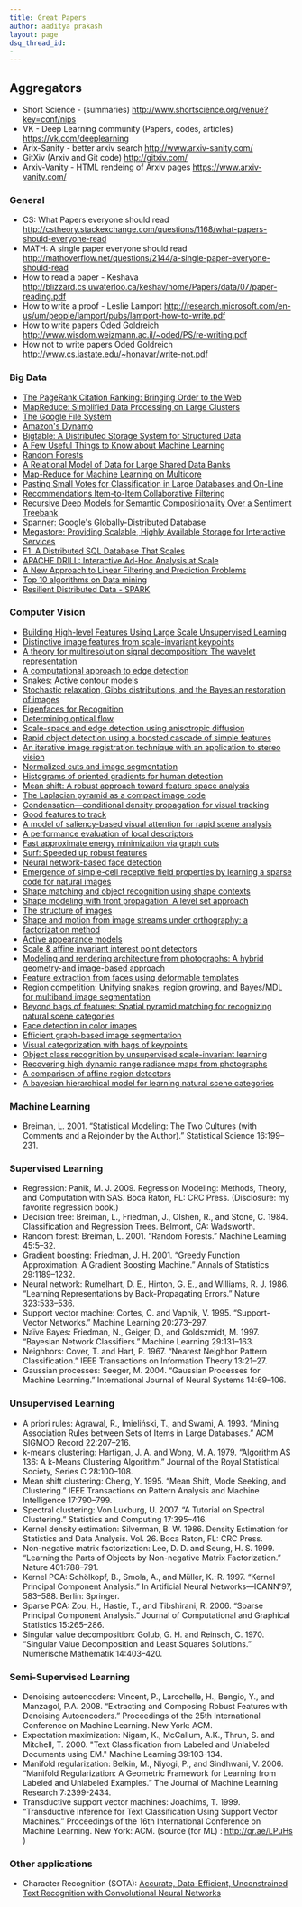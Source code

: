 ```yaml
---
title: Great Papers
author: aaditya prakash
layout: page
dsq_thread_id:
- 
---
```


## Aggregators
 * Short Science - (summaries) <http://www.shortscience.org/venue?key=conf/nips>
 * VK - Deep Learning community (Papers, codes, articles) <https://vk.com/deeplearning>
 * Arix-Sanity - better arxiv search <http://www.arxiv-sanity.com/>
 * GitXiv (Arxiv and Git code) <http://gitxiv.com/>
 * Arxiv-Vanity - HTML rendeing of Arxiv pages <https://www.arxiv-vanity.com/>

### General
  * CS: What Papers everyone should read <http://cstheory.stackexchange.com/questions/1168/what-papers-should-everyone-read>
  * MATH: A single paper everyone should read <http://mathoverflow.net/questions/2144/a-single-paper-everyone-should-read>
  * How to read a paper - Keshava <http://blizzard.cs.uwaterloo.ca/keshav/home/Papers/data/07/paper-reading.pdf>
  * How to write a proof - Leslie Lamport <http://research.microsoft.com/en-us/um/people/lamport/pubs/lamport-how-to-write.pdf>
  * How to write papers Oded Goldreich <http://www.wisdom.weizmann.ac.il/~oded/PS/re-writing.pdf>
  * How not to write papers Oded Goldreich <http://www.cs.iastate.edu/~honavar/write-not.pdf>

### Big Data
  * [The PageRank Citation Ranking: Bringing Order to the Web](http://ilpubs.stanford.edu:8090/422/)
  * [MapReduce: Simplified Data Processing on Large Clusters](http://research.google.com/archive/mapreduce.html)
  * [The Google File System](http://research.google.com/archive/gfs.html)
  * [Amazon's Dynamo](http://www.allthingsdistributed.com/2007/10/amazons_dynamo.html)
  * [Bigtable: A Distributed Storage System for Structured Data](http://research.google.com/archive/bigtable.html)
  * [A Few Useful Things to Know about Machine Learning](http://homes.cs.washington.edu/~pedrod/papers/cacm12.pdf)
  * [Random Forests](http://oz.berkeley.edu/~breiman/randomforest2001.pdf)
  * [A Relational Model of Data for Large Shared Data Banks](http://www.seas.upenn.edu/~zives/03f/cis550/codd.pdf)
  * [Map-Reduce for Machine Learning on Multicore](http://machinelearning.wustl.edu/mlpapers/paper_files/NIPS2006_725.pdf)
  * [Pasting Small Votes for Classification in Large Databases and On-Line](http://sci2s.ugr.es/keel/pdf/algorithm/articulo/1999-ML-Breiman-Pasting%20Small%20Votes%20for%20Classification%20in%20Large%20Databases%20and%20On-Line.pdf)
  * [Recommendations Item-to-Item Collaborative Filtering](http://www.win.tue.nl/~laroyo/2L340/resources/Amazon-Recommendations.pdf)
  * [Recursive Deep Models for Semantic Compositionality Over a Sentiment Treebank](http://nlp.stanford.edu/~socherr/EMNLP2013_RNTN.pdf)
  * [Spanner: Google's Globally-Distributed Database](http://research.google.com/archive/spanner.html)
  * [Megastore: Providing Scalable, Highly Available Storage for Interactive Services](http://research.google.com/pubs/pub36971.html)
  * [F1: A Distributed SQL Database That Scales](http://research.google.com/pubs/pub41344.html)
  * [APACHE DRILL: Interactive Ad-Hoc Analysis at Scale](http://online.liebertpub.com/doi/pdfplus/10.1089/big.2013.0011)
  * [A New Approach to Linear Filtering and Prediction Problems](http://www.cs.unc.edu/~welch/kalman/media/pdf/Kalman1960.pdf)
  * [Top 10 algorithms on Data mining](http://www.cs.umd.edu/~samir/498/10Algorithms-08.pdf)
  * [Resilient Distributed Data - SPARK](https://www.cs.berkeley.edu/~matei/papers/2012/nsdi_spark.pdf)

### Computer Vision
  * [ Building High-level Features Using Large Scale Unsupervised Learning](http://arxiv.org/pdf/1112.6209.pdf)
  * [ Distinctive image features from scale-invariant keypoints](http://www.springerlink.com/index/H4L02691327PX768.pdf)
  * [ A theory for multiresolution signal decomposition: The wavelet representation](http://ieeexplore.ieee.org/xpls/abs_all.jsp?arnumber=192463)
  * [ A computational approach to edge detection](http://ieeexplore.ieee.org/xpls/abs_all.jsp?arnumber=4767851)
  * [ Snakes: Active contour models](http://www.springerlink.com/index/q7g93335q86604x6.pdf)
  * [ Stochastic relaxation, Gibbs distributions, and the Bayesian restoration of images](http://ieeexplore.ieee.org/xpls/abs_all.jsp?arnumber=4767596)
  * [ Eigenfaces for Recognition](http://www.mitpressjournals.org/doi/abs/10.1162/jocn.1991.3.1.71)
  * [ Determining optical flow](http://www.sciencedirect.com/science/article/pii/0004370281900242)
  * [ Scale-space and edge detection using anisotropic diffusion](http://scholar.google.com/citations?view_op=view_citation&amp;hl=en&amp;user=j29kMCwAAAAJ&amp;citation_for_view=j29kMCwAAAAJ:u5HHmVD_uO8C)
  * [ Rapid object detection using a boosted cascade of simple features](http://scholar.google.com/citations?view_op=view_citation&amp;hl=en&amp;user=G2-nFaIAAAAJ&amp;citation_for_view=G2-nFaIAAAAJ:u5HHmVD_uO8C)
  * [ An iterative image registration technique with an application to stereo vision](http://www.ri.cmu.edu/pub_files/pub3/lucas_bruce_d_1981_1/lucas_bruce_d_1981_1.ps.gz)
  * [ Normalized cuts and image segmentation](http://scholar.google.com/citations?view_op=view_citation&amp;hl=en&amp;user=oY9R5YQAAAAJ&amp;citation_for_view=oY9R5YQAAAAJ:BqipwSGYUEgC)
  * [ Histograms of oriented gradients for human detection](http://ieeexplore.ieee.org/xpls/abs_all.jsp?arnumber=1467360)
  * [ Mean shift: A robust approach toward feature space analysis](http://ieeexplore.ieee.org/xpls/abs_all.jsp?arnumber=1000236)
  * [ The Laplacian pyramid as a compact image code](http://ieeexplore.ieee.org/xpls/abs_all.jsp?arnumber=1095851)
  * [ Condensation—conditional density propagation for visual tracking](http://www.springerlink.com/index/xl887466h454318k.pdf)
  * [ Good features to track](http://ieeexplore.ieee.org/xpls/abs_all.jsp?arnumber=323794)
  * [ A model of saliency-based visual attention for rapid scene analysis](http://ieeexplore.ieee.org/xpls/abs_all.jsp?arnumber=730558)
  * [ A performance evaluation of local descriptors](http://scholar.google.com/citations?view_op=view_citation&amp;hl=en&amp;user=IvqCXP4AAAAJ&amp;citation_for_view=IvqCXP4AAAAJ:u5HHmVD_uO8C)
  * [ Fast approximate energy minimization via graph cuts](http://scholar.google.com/citations?view_op=view_citation&amp;hl=en&amp;user=r5QkMysAAAAJ&amp;citation_for_view=r5QkMysAAAAJ:u5HHmVD_uO8C)
  * [ Surf: Speeded up robust features](http://www.springerlink.com/index/E580H2K58434P02K.pdf)
  * [ Neural network-based face detection](http://ieeexplore.ieee.org/xpls/abs_all.jsp?arnumber=655647)
  * [ Emergence of simple-cell receptive field properties by learning a sparse code for natural images](http://redwood.psych.cornell.edu/papers/olshausen_field_nature_1996.pdf)
  * [ Shape matching and object recognition using shape contexts](http://scholar.google.com/citations?view_op=view_citation&amp;hl=en&amp;user=oY9R5YQAAAAJ&amp;citation_for_view=oY9R5YQAAAAJ:GnPB-g6toBAC)
  * [ Shape modeling with front propagation: A level set approach](http://scholar.google.com/scholar?hl=en&amp;q=Shape+modeling+with+front+propagation%3A+A+level+set+approach&amp;btnG=&amp;as_sdt=1%2C22&amp;as_sdtp=)
  * [ The structure of images](http://www.springerlink.com/index/N4311327HR414P7J.pdf)
  * [ Shape and motion from image streams under orthography: a factorization method](http://www.springerlink.com/index/Q3546R1363324L8R.pdf)
  * [ Active appearance models](http://ieeexplore.ieee.org/xpls/abs_all.jsp?arnumber=927467)
  * [ Scale &amp; affine invariant interest point detectors](http://scholar.google.com/citations?view_op=view_citation&amp;hl=en&amp;user=IvqCXP4AAAAJ&amp;citation_for_view=IvqCXP4AAAAJ:u-x6o8ySG0sC)
  * [ Modeling and rendering architecture from photographs: A hybrid geometry-and image-based approach](http://scholar.google.com/citations?view_op=view_citation&amp;hl=en&amp;user=oY9R5YQAAAAJ&amp;citation_for_view=oY9R5YQAAAAJ:O3NaXMp0MMsC)
  * [ Feature extraction from faces using deformable templates](http://www.springerlink.com/index/TP404612X8171265.pdf)
  * [ Region competition: Unifying snakes, region growing, and Bayes/MDL for multiband image segmentation](http://scholar.google.com/citations?view_op=view_citation&amp;hl=en&amp;user=Al8dyb4AAAAJ&amp;citation_for_view=Al8dyb4AAAAJ:BqipwSGYUEgC)
  * [ Beyond bags of features: Spatial pyramid matching for recognizing natural scene categories](http://scholar.google.com/citations?view_op=view_citation&amp;hl=en&amp;user=xKOEaRoAAAAJ&amp;citation_for_view=xKOEaRoAAAAJ:u5HHmVD_uO8C)
  * [ Face detection in color images](http://ieeexplore.ieee.org/xpls/abs_all.jsp?arnumber=1000242)
  * [ Efficient graph-based image segmentation](http://www.springerlink.com/index/n8110427355x2312.pdf)
  * [ Visual categorization with bags of keypoints](http://217.109.185.161/layout/set/print/content/download/20785/148346/file/2004_010.pdf)
  * [ Object class recognition by unsupervised scale-invariant learning](http://scholar.google.com/citations?view_op=view_citation&amp;hl=en&amp;user=j29kMCwAAAAJ&amp;citation_for_view=j29kMCwAAAAJ:u-x6o8ySG0sC)
  * [ Recovering high dynamic range radiance maps from photographs](http://scholar.google.com/citations?view_op=view_citation&amp;hl=en&amp;user=oY9R5YQAAAAJ&amp;citation_for_view=oY9R5YQAAAAJ:ns9cj8rnVeAC)
  * [ A comparison of affine region detectors](http://scholar.google.com/citations?view_op=view_citation&amp;hl=en&amp;user=IvqCXP4AAAAJ&amp;citation_for_view=IvqCXP4AAAAJ:2osOgNQ5qMEC)
  * [ A bayesian hierarchical model for learning natural scene categories](http://ieeexplore.ieee.org/xpls/abs_all.jsp?arnumber=1467486)

### Machine Learning

  * Breiman, L. 2001. “Statistical Modeling: The Two Cultures (with Comments and a Rejoinder by the Author).” Statistical Science 16:199–231.

### Supervised Learning

  * Regression:	Panik, M. J. 2009. Regression Modeling: Methods, Theory, and Computation with SAS. Boca Raton, FL: CRC Press. (Disclosure: my favorite regression book.)
  * Decision tree:	Breiman, L., Friedman, J., Olshen, R., and Stone, C. 1984. Classification and Regression Trees. Belmont, CA: Wadsworth.
  * Random forest:	Breiman, L. 2001. “Random Forests.” Machine Learning 45:5–32.
  * Gradient boosting:	Friedman, J. H. 2001. “Greedy Function Approximation: A Gradient Boosting Machine.” Annals of Statistics 29:1189–1232.
  * Neural network:	Rumelhart, D. E., Hinton, G. E., and Williams, R. J. 1986. “Learning Representations by Back-Propagating Errors.” Nature 323:533–536.
  * Support vector machine:	Cortes, C. and Vapnik, V. 1995. “Support-Vector Networks.” Machine Learning 20:273–297.
  * Naïve Bayes:	Friedman, N., Geiger, D., and Goldszmidt, M. 1997. “Bayesian Network Classifiers.” Machine Learning 29:131–163.
  * Neighbors:	Cover, T. and Hart, P. 1967. “Nearest Neighbor Pattern Classification.” IEEE Transactions on Information Theory 13:21–27.
  * Gaussian processes:	Seeger, M. 2004. “Gaussian Processes for Machine Learning.” International Journal of Neural Systems 14:69–106.
  
### Unsupervised Learning

  * A priori rules:	Agrawal, R., Imieliński, T., and Swami, A. 1993. “Mining Association Rules between Sets of Items in Large Databases.” ACM SIGMOD Record 22:207–216.
  * k-means clustering:	Hartigan, J. A. and Wong, M. A. 1979. “Algorithm AS 136: A k-Means Clustering Algorithm.” Journal of the Royal Statistical Society, Series C  28:100–108.
  * Mean shift clustering:	Cheng, Y. 1995. “Mean Shift, Mode Seeking, and Clustering.” IEEE Transactions on Pattern Analysis and Machine Intelligence 17:790–799.
  * Spectral clustering:	Von Luxburg, U. 2007. “A Tutorial on Spectral Clustering.” Statistics and Computing 17:395–416.
  * Kernel density estimation:	Silverman, B. W. 1986. Density Estimation for Statistics and Data Analysis. Vol. 26. Boca Raton, FL: CRC Press.
  * Non-negative matrix factorization:	Lee, D. D. and Seung, H. S. 1999. “Learning the Parts of Objects by Non-negative Matrix Factorization.” Nature 401:788–791.
  * Kernel PCA:	Schölkopf, B., Smola, A., and Müller, K.-R. 1997. “Kernel Principal Component Analysis.” In Artificial Neural Networks—ICANN'97, 583–588. Berlin: Springer.
  * Sparse PCA:	Zou, H., Hastie, T., and Tibshirani, R. 2006. “Sparse Principal Component Analysis.” Journal of Computational and Graphical Statistics 15:265–286.
  * Singular value decomposition:	Golub, G. H. and Reinsch, C. 1970. “Singular Value Decomposition and Least Squares Solutions.” Numerische Mathematik 14:403–420.
  
### Semi-Supervised Learning

  * Denoising autoencoders: Vincent, P., Larochelle, H., Bengio, Y., and Manzagol, P.A. 2008. “Extracting and Composing Robust Features with Denoising Autoencoders.” Proceedings of the 25th International Conference on Machine Learning. New York: ACM.
  * Expectation maximization:	Nigam, K., McCallum, A.K., Thrun, S. and Mitchell, T.  2000. "Text Classification from Labeled and Unlabeled Documents using EM." Machine Learning 39:103-134.
  * Manifold regularization:	Belkin, M., Niyogi, P., and Sindhwani, V. 2006. “Manifold Regularization: A Geometric Framework for Learning from Labeled and Unlabeled Examples.” The Journal of Machine Learning Research 7:2399-2434.
  * Transductive support vector machines:	Joachims, T. 1999. “Transductive Inference for Text Classification Using Support Vector Machines.” Proceedings of the 16th International Conference on Machine Learning. New York: ACM.
      (source (for ML) : http://qr.ae/LPuHs ) 

### Other applications
  * Character Recognition (SOTA): [Accurate, Data-Efficient, Unconstrained Text Recognition with Convolutional Neural Networks](https://arxiv.org/pdf/1812.11894.pdf)
